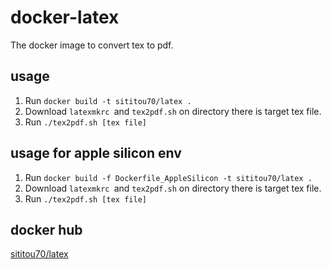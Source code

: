 # docker-latex

The docker image to convert tex to pdf.

## usage

1. Run `docker build -t sititou70/latex .`
1. Download `latexmkrc `and `tex2pdf.sh` on directory there is target tex file.
1. Run `./tex2pdf.sh [tex file]`

## usage for apple silicon env

1. Run `docker build -f Dockerfile_AppleSilicon -t sititou70/latex .`
1. Download `latexmkrc `and `tex2pdf.sh` on directory there is target tex file.
1. Run `./tex2pdf.sh [tex file]`

## docker hub

[sititou70/latex](https://hub.docker.com/r/sititou70/latex/)
